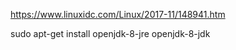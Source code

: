 

https://www.linuxidc.com/Linux/2017-11/148941.htm



sudo apt-get install openjdk-8-jre openjdk-8-jdk